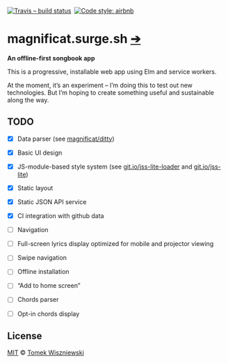 [![Travis – build status
](https://img.shields.io/travis/magnificat/magnificat.surge.sh/master.svg?style=flat-square
)](https://travis-ci.org/magnificat/magnificat.surge.sh
) [![Code style: airbnb
](https://img.shields.io/badge/code%20style-airbnb-777777.svg?style=flat-square
)](https://github.com/airbnb/javascript
)


# magnificat.surge.sh [➔](https://magnificat.surge.sh)

**An offline-first songbook app**

This is a progressive, installable web app using Elm and service workers.

At the moment, it’s an experiment – I’m doing this to test out new technologies. But I’m hoping to create something useful and sustainable along the way.


## TODO

* [x] Data parser (see [magnificat/ditty](https://github.com/magnificat/ditty))
* [x] Basic UI design
* [x] JS-module-based style system (see [git.io/jss-lite-loader](https://git.io/jss-lite-loader) and [git.io/jss-lite](https://git.io/jss-lite))
* [x] Static layout
* [x] Static JSON API service
* [x] CI integration with github data
* [ ] Navigation
* [ ] Full-screen lyrics display optimized for mobile and projector viewing
* [ ] Swipe navigation
* [ ] Offline installation
* [ ] “Add to home screen”
* [ ] Chords parser
* [ ] Opt-in chords display


## License

[MIT](./License.md) © [Tomek Wiszniewski](https://github.com/tomekwi)
